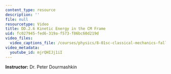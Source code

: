 ```yaml
---
content_type: resource
description: ''
file: null
resourcetype: Video
title: DD.2.6 Kinetic Energy in the CM Frame
uid: fc027945-fed6-319a-f573-f86bc60d219d
video_files:
  video_captions_file: /courses/physics/8-01sc-classical-mechanics-fall-2016/week-9-collision-theory/dd.2.6-kinetic-energy-in-the-cm-frame/dd.2.6-kinetic-energy-in-the-cm-frame/mjrQHIJj1iI.vtt
video_metadata:
  youtube_id: mjrQHIJj1iI
---
```


**Instructor:** Dr. Peter Dourmashkin